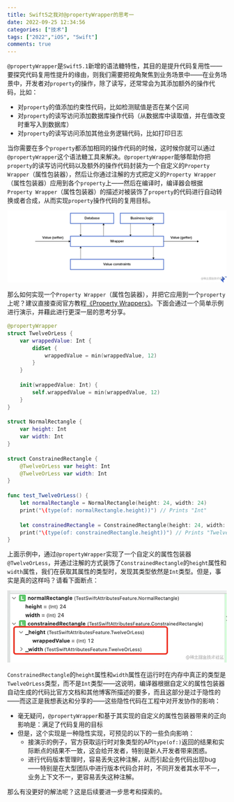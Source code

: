 ```yaml
---
title: Swift5之我对@propertyWrapper的思考一
date: 2022-09-25 12:34:56
categories: ["技术"]
tags: ["2022","iOS", "Swift"]
comments: true
---
```


`@propertyWrapper`是`Swift5.1`新增的语法糖特性，其目的是提升代码复用性——要探究代码复用性提升的缘由，则我们需要把视角聚焦到业务场景中——在业务场景中，开发者对`property`的操作，除了读写，还常常会为其添加额外的操作代码，比如：

- 对`property`的值添加约束性代码，比如检测赋值是否在某个区间
- 对`property`的读写访问添加数据库操作代码（从数据库中读取值，并在值改变时重写入到数据库）
- 对`property`的读写访问添加其他业务逻辑代码，比如打印日志

当你需要在多个`property`都添加相同的操作代码的时候，这时候你就可以通过`@propertyWrapper`这个语法糖工具来解决。`@propertyWrapper`能够帮助你把`property`的读写访问代码以及额外的操作代码封装为一个自定义的`Property Wrapper`（属性包装器），然后让你通过注解的方式把定义的`Property Wrapper`（属性包装器）应用到各个`property`上——然后在编译时，编译器会根据`Property Wrapper`（属性包装器）的描述对被装饰了`property`的代码进行自动转换或者合成，从而实现`property`操作代码的复用目标。

![image.png](readme/property_wrapper_01.webp)

那么如何实现一个`Property Wrapper`（属性包装器），并把它应用到一个`property`上呢？建议直接查阅官方教程[《Property Wrappers》](https://docs.swift.org/swift-book/LanguageGuide/Properties.html#ID617)。下面会通过一个简单示例进行演示，并藉此进行更深一层的思考分享。

```swift
@propertyWrapper
struct TwelveOrLess {
    var wrappedValue: Int {
        didSet {
            wrappedValue = min(wrappedValue, 12)
        }
    }

    init(wrappedValue: Int) {
        self.wrappedValue = min(wrappedValue, 12)
    }
}

struct NormalRectangle {
    var height: Int
    var width: Int
}

struct ConstrainedRectangle {
    @TwelveOrLess var height: Int
    @TwelveOrLess var width: Int
}

func test_TwelveOrLess() {
    let normalRectangle = NormalRectangle(height: 24, width: 24)
    print("\(type(of: normalRectangle.height))") // Prints "Int"

    let constrainedRectangle = ConstrainedRectangle(height: 24, width: 24)
    print("\(type(of: constrainedRectangle.height))") // Prints "TwelveOrLess"
}
```

上面示例中，通过`@propertyWrapper`实现了一个自定义的属性包装器`@TwelveOrLess`，并通过注解的方式装饰了`ConstrainedRectangle`的`height`属性和`width`属性，我们在获取其属性的类型时，发现其类型依然是`Int`类型。但是，事实是真的这样吗？请看下面断点：

![image.png](readme/property_wrapper_02.webp)

`ConstrainedRectangle`的`height`属性和`width`属性在运行时在内存中真正的类型是`TwelveOrLess`类型，而不是`Int`类型——这说明，编译器根据自定义的属性包装器自动生成的代码比官方文档和其他博客所描述的要多，而且这部分是过于隐性的——而这正是我想表达和分享的——这些隐性代码在工程中对开发协作的影响：
- 毫无疑问，`@propertyWrapper`和基于其实现的自定义的属性包装器带来的正向影响是：满足了代码复用的目标
- 但是，这个实现是一种隐性实现，可预见的以下的一些负向影响：
    - 接演示的例子，官方获取运行时对象类型的API`type(of:)`返回的结果和实际断点的结果不一致，这会给开发者，特别是新人开发者带来困惑。
    - 进行代码版本管理时，容易丢失这种注解，从而引起业务代码出现bug——特别是在大型团队中进行版本代码合并时，不同开发者其水平不一，业务上下文不一，更容易丢失这种注解。

那么有没更好的解法呢？这是后续要进一步思考和探索的。


